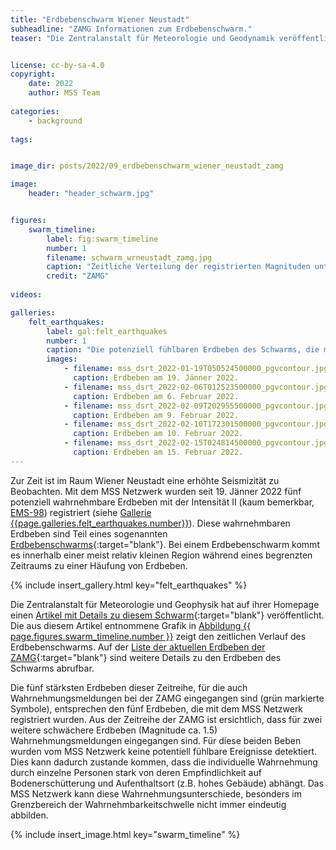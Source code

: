 ```yaml
---
title: "Erdbebenschwarm Wiener Neustadt"
subheadline: "ZAMG Informationen zum Erdbebenschwarm."
teaser: "Die Zentralanstalt für Meteorologie und Geodynamik veröffentlichte einen Artikel zur aktuellen hohen Seismizität in der Region Wiener Neustadt. Auch in den Daten des MSS Netzwerks zeigt sich diese hohe seismische Aktivität durch die Detektion von 5 potenziell wahrnehmbaren Erdbeben seit 19. Jänner 2022"


license: cc-by-sa-4.0
copyright:
    date: 2022
    author: MSS Team
    
categories: 
    - background
    
tags:


image_dir: posts/2022/09_erdbebenschwarm_wiener_neustadt_zamg

image:
    header: "header_schwarm.jpg"


figures:
    swarm_timeline:
        label: fig:swarm_timeline
        number: 1
        filename: schwarm_wrneustadt_zamg.jpg
        caption: "Zeitliche Verteilung der registrierten Magnituden unter Wr. Neustadt. Die Beben, für die Wahrnehmungsmeldungen bei der ZAMG eingegangen sind haben neongrüne Symbole (Stand 16. Feb., 11:00 Uhr MEZ, Vollständigkeit der Daten: 15.  Feb., 13:00 Uhr MEZ)."
        credit: "ZAMG"
        
videos:

galleries:
    felt_earthquakes:
        label: gal:felt_earthquakes
        number: 1
        caption: "Die potenziell fühlbaren Erdbeben des Schwarms, die mit dem MSS Netzwerk registriert wurden."
        images:
            - filename: mss_dsrt_2022-01-19T050524500000_pgvcontour.jpg
              caption: Erdbeben am 19. Jänner 2022.
            - filename: mss_dsrt_2022-02-06T012523500000_pgvcontour.jpg
              caption: Erdbeben am 6. Februar 2022.
            - filename: mss_dsrt_2022-02-09T202955500000_pgvcontour.jpg
              caption: Erdbeben am 9. Februar 2022.
            - filename: mss_dsrt_2022-02-10T172301500000_pgvcontour.jpg
              caption: Erdbeben am 10. Februar 2022.
            - filename: mss_dsrt_2022-02-15T024814500000_pgvcontour.jpg
              caption: Erdbeben am 15. Februar 2022.
---
```


Zur Zeit ist im Raum Wiener Neustadt eine erhöhte Seismizität zu Beobachten. Mit dem MSS Netzwerk wurden seit 19. Jänner 2022 fünf potenziell wahrnehmbare Erdbeben mit der Intensität II (kaum bemerkbar,  [EMS-98][sec:ems98]) registriert (siehe [Gallerie {{page.galleries.felt_earthquakes.number}}][gal:felt_earthquakes]). Diese wahrnehmbaren Erdbeben sind Teil eines sogenannten [Erdbebenschwarms][lnk:erdbebenschwarm]{:target="blank"}. Bei einem Erdbebenschwarm kommt es innerhalb einer meist relativ kleinen Region während eines begrenzten Zeitraums zu einer Häufung von Erdbeben.

{% include insert_gallery.html key="felt_earthquakes" %}


Die Zentralanstalt für Meteorologie und Geophysik hat auf ihrer Homepage einen [Artikel mit Details zu diesem Schwarm][lnk:artikel_zamg]{:target="blank"} veröffentlicht. Die aus diesem Artikel entnommene Grafik in [Abbildung {{ page.figures.swarm_timeline.number }}][fig:swarm_timeline] zeigt den zeitlichen Verlauf des Erdbebenschwarms. Auf der [Liste der aktuellen Erdbeben der ZAMG][lnk:erdbebenliste]{:target="blank"} sind weitere Details zu den Erdbeben des Schwarms abrufbar.

Die fünf stärksten Erdbeben dieser Zeitreihe, für die auch Wahrnehmungsmeldungen bei der ZAMG eingegangen sind (grün markierte Symbole), entsprechen den fünf Erdbeben, die mit dem MSS Netzwerk registriert wurden. Aus der Zeitreihe der ZAMG ist ersichtlich, dass für zwei weitere schwächere Erdbeben (Magnitude ca. 1.5) Wahrnehmungsmeldungen eingegangen sind. Für diese beiden Beben wurden vom MSS Netzwerk keine potentiell fühlbare Ereignisse detektiert. Dies kann dadurch zustande kommen, dass die individuelle Wahrnehmung durch einzelne Personen stark von deren Empfindlichkeit auf Bodenerschütterung und Aufenthaltsort (z.B. hohes Gebäude) abhängt. Das MSS Netzwerk kann diese Wahrnehmungsunterschiede, besonders im Grenzbereich der Wahrnehmbarkeitschwelle nicht immer eindeutig abbilden.


{% include insert_image.html key="swarm_timeline" %}


[sec:ems98]: /doc/pgv/#intensität-nach-ems-98

[lnk:erdbebenschwarm]: https://de.wikipedia.org/wiki/Erdbebenschwarm
[lnk:artikel_zamg]: https://www.zamg.ac.at/cms/de/geophysik/news/registrierung-des-erdbebenschwarms-unter-wr.-neustadt
[lnk:erdbebenliste]: https://www.zamg.ac.at/cms/de/geophysik/erdbeben/aktuelle-erdbeben/karten-und-listen/bebenkarte/austria

[fig:swarm_timeline]: #{{page.figures.swarm_timeline.label}}

[gal:felt_earthquakes]: #{{page.galleries.felt_earthquakes.label}}

